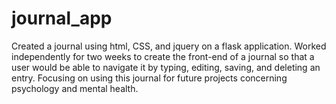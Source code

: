 # journal_app
Created a journal using html, CSS, and jquery on a flask application. Worked independently for two weeks to create the front-end of a journal so that a user would be able to navigate it by typing, editing, saving, and deleting an entry. Focusing on using this journal for future projects concerning psychology and mental health.
